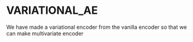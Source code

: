 # VARIATIONAL_AE
We have made a variational encoder from the vanilla encoder so that we can make multivariate encoder
